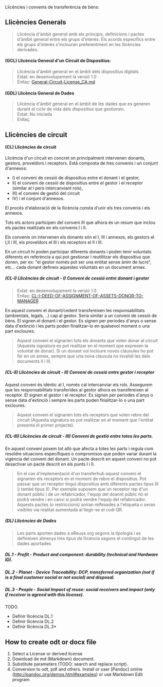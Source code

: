 Llicències i convenis de transferència de béns:

## Llicències Generals

 > Llicència d'àmbit general amb els principis, definicions i pactes d'àmbit general entre els grups d'interès. Els acords específics entre els grups d'interès s'inclouran preferentment en les llicències derivades. 

#### (GCL) Llicència General d'un Circuit de Dispositius:

> Llicència d'àmbit general en el àmbit dels dispositius digitals  
> Estat: en desenvolupament la versió 1.0  
> Enllaç: [General-Circuit-License_CA.md](https://github.com/eReuse/commons/blob/devel/0-GCL-General-Circuit-License/0-General-Circuit-License_CA.md)


#### (GDL) Llicència General de Dades

> Llicència d'àmbit general en el àmbit de les dades que es generen durant el cicle de vida dels dispositius que gestionen.  
> Estat: No iniciada  
> Enllaç: 

## Llicències de circuit

#### (CL) Llicències de circuit

Llicència d'un circuit en concret on principalment intervenen donants, gestors, proveïdors i receptors. Està composta de tres convenis i un conjunt d'annexos:

 * I) el conveni de cessió de dispositius entre el donant i el gestor, 
 * II) el conveni de cessió de dispositius entre el gestor i el receptor (similar al I però intercanviant rols), 
 * III) el conveni de gestió del circuit 
 * IV) i el conjunt d'annexos.

El procés d'elaboració de la llicència consta d'unir els tres convenis i els annexos. 

Tots els actors participen del conveni III que alhora és un resum que inclou els pactes realitzats en els convenis I i II. 

Els convenis on intervenen els donants són el I, III i annexos, els gestors el I,II i III, els proveïdors el III i els receptors el II i III. 

En un circuit hi poden participar diferents donants i poden tenir voluntats diferents en referència a qui pot gestionar i reutilitzar els dispositius que donen, per ex: "el gestor només pot ser una entitat sense ànim de lucre", etc... cada donant defineix aquestes voluntats en un document annex.  
  
##### (CL-I) Llicències de circuit  - I) Conveni de cessió entre donant i gestor <!-- EN: DEED-OF-ASSIGNMENT-OF-ASSETS-DONOR-TO-MANAGER -->

> Estat: en desenvolupament la versió 1.0  
> Enllaç: [CL-I-DEED-OF-ASSIGNMENT-OF-ASSETS-DONOR-TO-MANAGER](https://github.com/eReuse/commons/blob/devel/1-CL-Circuit-License/CL-I-DEED-OF-ASSIGNMENT-OF-ASSETS-DONOR-TO-MANAGER.md)

En aquest conveni el donant/cedent transfereixen les responsabilitats (ambientals, legals, ..) cap al gestor. Seria similar a un conveni de cessió de béns. El signen el donant i el gestor. Es signen per periodes d'anys o sense data d'extinció i les parts poden finalitzar-lo en qualsevol moment o una part excloures.

> Aquest conveni el signarien tots els donants que volen donar al circuit (Aquesta signatura es pot realitzar en el moment que expresen la voluntat de donar). 
> Si un donant vol incloure noves clàusules ho pot fer en un annex, sempre que una nova clàusula no invalidi les dels documents II i III.

##### (CL-II) Llicències de circuit  - II) Conveni de cessió entre gestor i receptor

Aquest conveni és idèntic al I, només cal intercanviar els rols. Assegurem que les responsabilitats transferides al gestor alhora es transfereixen al receptor. El signen el gestor i el receptor. Es signen per periodes d'anys o sense data d'extinció i sempre les parts poden finalitzar-lo o una part excloures.

> Aquest conveni el signarien tots els receptors que volen rebre del circuit (Aquesta signatura es pot realitzar en el moment que l'entitat presenta el primer projecte).  

##### (CL-III) Llicències de circuit  - III) Conveni de gestió entre totes les parts.

En aquest conveni posem tot allò que afecta a totes les parts i regula com resoldre situacions específiques o compromisos que poden variar durant la vigència del conveni del donant. Un pacte descrit en aquest conveni no pot desactivar un pacte descrit en els punts I i II. 

> En el cas d'implementació d'un transferhub aquest conveni el signarien els receptors en el moment de rebre el dispositius. Pot passar que un receptor tingui dispositius amb diferents pactes tipus III (i també tipus II). Per exemple suposem que un receptor rep d'un donant públic i de un refabricador, l'equip del doannt públic no el podrà vendre i en canvi si podrà vendre l'equip del refabricador. Aquests pactes (o restriccions) aniran relfexades a l'etiqueta o seran visibles via realitat aumentada al llegir-se el codi QR.

##### (DL) Llicències de Dades
> Les parts aporten dades a eReuse.org segons la tipologia i es defineixen almenys tres tipus de llicència segons el contingut de les dades aportades

##### DL.1 - Profit - Product and component: durability (technical and Hardware ID).
##### DL.2 - Planet - Device Traceability: DCP, transferred organization (not if is a final customer social or not social) and disposal.
##### DL.3 - People - Social Impact of reuse: social receivers and impact (only if receiver is agreed with this license).

TODO.
 * Definir llicència DL.1
 * Definir llicència DL.2
 * Definir llicència DL.3* 

## How to create odt or docx file
1.  Select a License or derived license
2.  Download de md (Markdown) document.
3.  Substitute parameters (TODO: search and replace script).
4.  Conversion to odt, pdf and others. Install or user [Pandoc] online (http://pandoc.org/demos.html#examples) or use Markdown Edit program.


